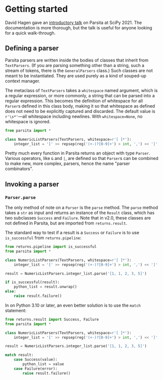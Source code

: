 # Getting started

David Hagen gave an [introductory talk](https://www.youtube.com/watch?v=9JSGGSRgUcw) on Parsita at SciPy 2021. The documentation is more thorough, but the talk is useful for anyone looking for a quick walk-through.

## Defining a parser

Parsita parsers are written inside the bodies of classes that inherit from `TextParsers`. (If you are parsing something other than a string, such a stream of tokens, there is the `GeneralParsers` class.) Such classes are not meant to be instantiated. They are used purely as a kind of souped-up context manager.

The metaclass of `TextParsers` takes a `whitespace` named argument, which is a regular expression, or more commonly, a string that can be parsed into a regular expression. This becomes the definition of whitespace for all `Parser`s defined in this class body, making it so that whitespace as defined does not need to be explicitly captured and discarded. The default value is `r'\s*'`—all whitespace including newlines. With `whitespace=None`, no whitespace is ignored.

```python
from parsita import *

class NumericListParsers(TextParsers, whitespace=r'[ ]*'):
    integer_list = '[' >> repsep(reg('(+-)?[0-9]+') > int, ',') << ']'
```

Pretty much every function in Parsita returns an object with type `Parser`. Various operators, like `&` and `|`, are defined so that `Parser`s can be combined to make new, more complex, parsers, hence the name "parser combinators".

## Invoking a parser

### `Parser.parse`

The only method of note on a `Parser` is the `parse` method. The `parse` method takes a `str` as input and returns an instance of the `Result` class, which has two subclasses `Success` and `Failure`. Note that in v2.0, these classes are not defined in Parsita, but are imported from `returns.result`.

The standard way to test if a result is a `Success` or `Failure` is to use `is_successful` from `returns.pipeline`:

```python
from returns.pipeline import is_successful
from parsita import *

class NumericListParsers(TextParsers, whitespace=r'[ ]*'):
    integer_list = '[' >> repsep(reg('(+-)?[0-9]+') > int, ',') << ']'

result = NumericListParsers.integer_list.parse('[1, 1, 2, 3, 5]')

if is_successful(result):
    python_list = result.unwrap()
else:
    raise result.failure()
```

In on Python 3.10 or later, an even better solution is to use the `match` statement:

```python
from returns.result import Success, Failure
from parsita import *

class NumericListParsers(TextParsers, whitespace=r'[ ]*'):
    integer_list = '[' >> repsep(reg('(+-)?[0-9]+') > int, ',') << ']'

result = NumericListParsers.integer_list.parse('[1, 1, 2, 3, 5]')

match result:
    case Success(value):
        python_list = value
    case Failure(error):
        raise result.failure()
```
